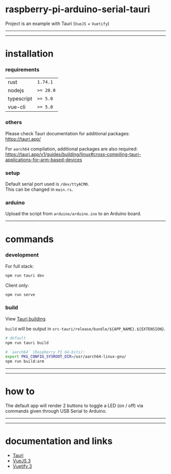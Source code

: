 # raspberry-pi-arduino-serial-tauri

Project is an example with Tauri (`VueJS` + `Vuetify`)

---

---

# installation

### requirements

|            |           |
| ---------- | --------- |
| rust       | `1.74.1`  |
| nodejs     | `>= 20.0` |
| typescript | `>= 5.0`  |
| vue-cli    | `>= 5.0`  |

### others

Please check Tauri documentation for additional packages: https://tauri.app/

For `aarch64` compilation, additional packages are also required: https://tauri.app/v1/guides/building/linux#cross-compiling-tauri-applications-for-arm-based-devices

### setup

Default serial port used is `/dev/ttyACM0`.  
This can be changed in `main.rs`.

### arduino

Upload the script from `arduino/arduino.ino` to an Arduino board.

---

# commands

### development

For full stack:

```sh
npm run tauri dev
```

Client only:

```sh
npm run serve
```

### build

View [Tauri building](https://tauri.app/v1/guides/building/linux#cross-compiling-tauri-applications-for-arm-based-devices).

`build` will be output in `src-tauri/release/bundle/${APP_NAME}.${EXTENSION}`.

```sh
# default
npm run tauri build

# `aarch64` (Raspberry PI 64-bits):
export PKG_CONFIG_SYSROOT_DIR=/usr/aarch64-linux-gnu/
npm run build:arm
```

---

---

# how to

The default app will render 2 buttons to toggle a LED (on / off) via commands given through USB Serial to Arduino.

---

---

# documentation and links

- [Tauri](https://tauri.app/)
- [VueJS 3](https://vuejs.org/)
- [Vuetify 3](https://vuetifyjs.com/en/)
